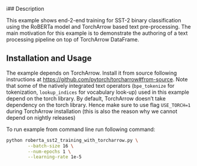 i## Description

This example shows end-2-end training for SST-2 binary classification using the RoBERTa model and TorchArrow based text
pre-processing. The main motivation for this example is to demonstrate the authoring of a text processing pipeline on
top of TorchArrow DataFrame.

## Installation and Usage

The example depends on TorchArrow. Install it from source following instructions at
https://github.com/pytorch/torcharrow#from-source. Note that some of the natively integrated text operators
(`bpe_tokenize` for tokenization, `lookup_indices` for vocabulary look-up) used in this example depend on the torch
library. By default, TorchArrow doesn’t take dependency on the torch library. Hence make sure to use flag `USE_TORCH=1`
during TorchArrow installation (this is also the reason why we cannot depend on nightly releases)

To run example from command line run following command:

```bash
python roberta_sst2_training_with_torcharrow.py \
        --batch-size 16 \
        --num-epochs 1 \
        --learning-rate 1e-5
```
